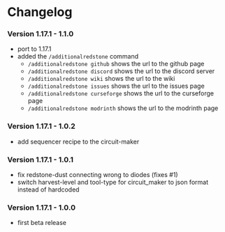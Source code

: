 # Changelog

### Version 1.17.1 - 1.1.0
 - port to 1.17.1
 - added the `/additionalredstone` command
     - `/additionalredstone github` shows the url to the github page
     - `/additionalredstone discord` shows the url to the discord server
     - `/additionalredstone wiki` shows the url to the wiki
     - `/additionalredstone issues` shows the url to the issues page
     - `/additionalredstone curseforge` shows the url to the curseforge page
     - `/additionalredstone modrinth` shows the url to the modrinth page

### Version 1.17.1 - 1.0.2
 - add sequencer recipe to the circuit-maker

### Version 1.17.1 - 1.0.1
 - fix redstone-dust connecting wrong to diodes (fixes #1)
 - switch harvest-level and tool-type for circuit_maker to json format instead of hardcoded

### Version 1.17.1 - 1.0.0
 - first beta release
